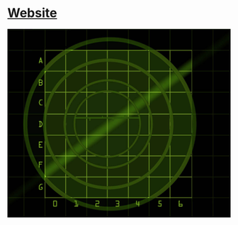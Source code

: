 <a href="https://pretlovewebdesign.github.io/Battleship-Game/"><h1>Website</h1></a>
<img src="board.jpg">
